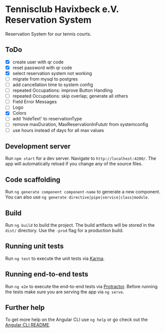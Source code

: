 # Tennisclub Havixbeck e.V. Reservation System

Reservation System for our tennis courts.

## ToDo

- [x] create user with qr code
- [x] reset password with qr code
- [x] select reservation system not working
- [ ] migrate from mysql to postgres
- [ ] add cancellation time to system config
- [ ] repeated Occupations: improve Button Handling
- [ ] repeated Occupations: skip overlap; generate all others
- [ ] Field Error Messages
- [ ] Logo
- [x] Colors
- [ ] add 'hideText' to reservationType
- [ ] remove maxDuration, MaxReservationInFututr from systemconfig
- [ ] use hours instead of days for all max values

## Development server

Run `npm start` for a dev server. Navigate to `http://localhost:4200/`. The app will automatically reload if you change any of the source files.

## Code scaffolding

Run `ng generate component component-name` to generate a new component. You can also use `ng generate directive|pipe|service|class|module`.

## Build

Run `ng build` to build the project. The build artifacts will be stored in the `dist/` directory. Use the `-prod` flag for a production build.

## Running unit tests

Run `ng test` to execute the unit tests via [Karma](https://karma-runner.github.io).

## Running end-to-end tests

Run `ng e2e` to execute the end-to-end tests via [Protractor](http://www.protractortest.org/).
Before running the tests make sure you are serving the app via `ng serve`.

## Further help

To get more help on the Angular CLI use `ng help` or go check out the [Angular CLI README](https://github.com/angular/angular-cli/blob/master/README.md).
